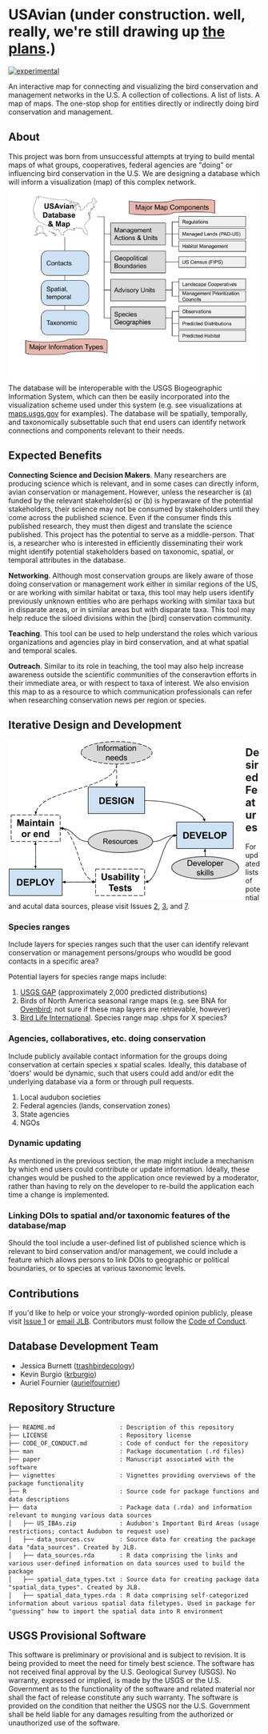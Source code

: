 # USAvian (under construction. well, really, we're  still drawing up [the plans](https://app.thebrain.com/brains/16bef153-1e7b-4cdb-b5b5-5d057c1bc9bc/thoughts/42ac7514-07f2-424c-a7c6-4904e7b6ba93/notes).)
[![experimental](http://badges.github.io/stability-badges/dist/experimental.svg)](http://github.com/badges/stability-badges)

An interactive map for connecting and visualizing the bird conservation and management networks in the U.S.  A collection of collections. A list of lists. A map of maps. The one-stop shop for entities directly or indirectly doing bird conservation and management.

## About
This project was born from unsuccessful attempts at trying to build mental maps of what groups, cooperatives, federal agencies are "doing" or influencing bird conservation in the U.S. We are designing a database which will inform a visualization (map) of this complex network. 
<img style="float: left;" src="/images/cdi_concept_img.png">

The database will be interoperable with the USGS Biogeographic Information System, which can then be easily incorporated into the visualization scheme used under this system (e.g. see visualizations at [maps.usgs.gov](maps.usgs.gov) for  examples). The database will be spatially, temporally, and taxonomically subsettable such that end users can identify network connections and components relevant to their needs. 

## Expected Benefits
__Connecting Science and Decision Makers__. Many researchers are producing science which is relevant, and in some cases can directly inform, avian conservation or management. However, unless the researcher is (a) funded by the relevant stakeholder(s) or (b) is hyperaware of the potential stakeholders, their science may not be consumed by stakeholders until they come across the published science. Even if the consumer finds this published research, they must then digest and translate the science published. This project has the potential to serve as a middle-person. That is, a researcher who is interested in efficiently disseminating their work might identify potential stakeholders based on taxonomic, spatial, or temporal attributes in the database. 

__Networking__. Although most conservation groups are likely aware of those doing conservation or management work either in similar regions of the US, or are working with similar habitat or taxa, this tool may help users identify previously unknown entities who are perhaps working with similar taxa but in disparate areas, or in similar areas but with disparate taxa. This tool may help reduce the siloed divisions within the [bird] conservation community. 

__Teaching__. This tool can be used to help understand the roles which various organizations and agencies play in bird conservation, and at what spatial and temporal scales. 

__Outreach__. Similar to its role in teaching, the tool may also help increase awareness outside the scientific communities of the conseravtion efforts in their immediate area, or with respect to taxa of interest. We also envision this map to as a resource to which communication professionals can refer when researching conservation news per region or species.

## Iterative Design and Development 
<img style="float: left;" src="/images/usability_concept.png">

## Desired Features
For updated lists of potential and acutal data sources, please visit Issues [2](https://github.com/TrashBirdEcology/USAvian/issues/2), [3](https://github.com/TrashBirdEcology/USAvian/issues/3),  and [7](https://github.com/TrashBirdEcology/USAvian/issues/7). 


### Species ranges
Include layers for species ranges such that the user can identify relevant conservation or management persons/groups who woudld be good contacts in a specific area? 

Potential layers for species range maps include: 
1. [USGS GAP](https://www.usgs.gov/core-science-systems/science-analytics-and-synthesis/gap/science/species) (approximately 2,000 predicted distributions)
1. Birds of North America seasonal range maps (e.g. see BNA for [Ovenbird](https://www.allaboutbirds.org/guide/Ovenbird/maps-range); not sure if these map layers are retrievable, however)
1. [Bird Life International](). Species range map .shps for X species?


### Agencies, collaboratives, etc. doing conservation
Include publicly available contact information for the groups doing conservation at certain species x spatial scales. Ideally, this database of 'doers' would be dynamic, such that users could add and/or edit the underlying database via a form or through pull requests. 

1. Local audubon societies
1. Federal agencies (lands, conservation zones)
1. State agencies
1. NGOs


### Dynamic updating
As mentioned in the previous section, the map might include a mechanism by which end users could contribute or update information. Ideally, these changes would be pushed to the application once reviewed by a moderator, rather than having to rely on the developer to re-build the application each time a change is implemented. 

### Linking DOIs to spatial and/or taxonomic features of the database/map
Should the tool include a user-defined list of published science which is relevant to bird conservation and/or management, we could include a feature which allows persons to link DOIs to geographic or political boundaries, or to species at various taxonomic levels.  


## Contributions
If you'd like to help or voice your strongly-worded opinion publicly, please visit [Issue 1](https://github.com/TrashBirdEcology/USAvian/issues/1) or [email JLB](mailto:jessicaleighburnett@gmail.com). Contributors must follow the [Code of Conduct](CODE_OF_CONDUCT.md).

## Database Development Team
- Jessica Burnett ([trashbirdecology](https://github.com/trashbirdecology))
- Kevin Burgio ([krburgio](https://github.com/rburgio))
- Auriel Fournier ([aurielfournier](https://github.com/aurielfournier))

## Repository Structure
```
├── README.md                  : Description of this repository
├── LICENSE                    : Repository license
├── CODE_OF_CONDUCT.md         : Code of conduct for the repository
├── man                        : Package documentation (.rd files)
├── paper                      : Manuscript associated with the software
├── vignettes                  : Vignettes providing overviews of the package functionality
├── R                          : Source code for package functions and data descriptions
├── data                       : Package data (.rda) and information relevant to munging various data sources
│   ├── US_IBAs.zip            : Audubon's Important Bird Areas (usage restrictions; contact Audubon to request use)
│   ├── data_sources.csv       : Source data for creating the package data "data_sources". Created by JLB. 
│   ├── data_sources.rda       : R data comprising the links and various user-defined information on data sources used to build the package
│   ├── spatial_data_types.txt : Source data for creating package data "spatial_data_types". Created by JLB. 
│   ├── spatial_data_types.rda : R data comprising self-categorized information about various spatial data filetypes. Used in package for "guessing" how to import the spatial data into R environment
```
<!--- │       ├──               : --->


## USGS Provisional Software
This software is preliminary or provisional and is subject to revision. It is being provided to meet the need for timely best science. The software has not received final approval by the U.S. Geological Survey (USGS). No warranty, expressed or implied, is made by the USGS or the U.S. Government as to the functionality of the software and related material nor shall the fact of release constitute any such warranty. The software is provided on the condition that neither the USGS nor the U.S. Government shall be held liable for any damages resulting from the authorized or unauthorized use of the software.
